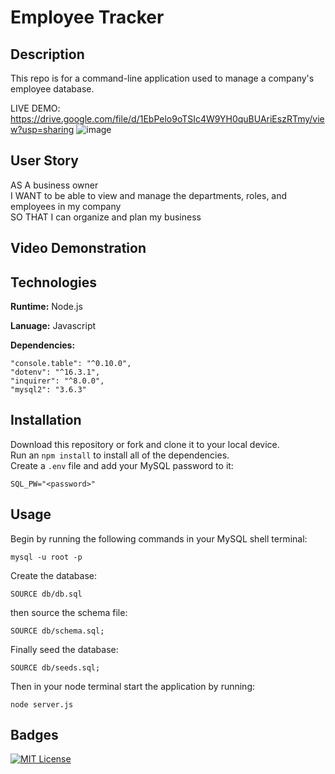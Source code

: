 # Employee Tracker

## Description
This repo is for a command-line application used to manage a company's employee database. 

LIVE DEMO: https://drive.google.com/file/d/1EbPelo9oTSIc4W9YH0quBUAriEszRTmy/view?usp=sharing
![image](https://github.com/camyacodes/employee-tracker-app/assets/87587644/00b9c51e-629f-46cd-aa34-b10cfb26047a)



## User Story 
AS A business owner<br />
I WANT to be able to view and manage the departments, roles, and employees in my company<br />
SO THAT I can organize and plan my business<br />

## Video Demonstration 
<!-- https://drive.google.com/file/d/1na6jlH68PWwrLA7c1tLm_MictMdoprtQ/view -->

## Technologies 

**Runtime:** Node.js

**Lanuage:** Javascript

**Dependencies:** 

    "console.table": "^0.10.0",
    "dotenv": "^16.3.1",
    "inquirer": "^8.0.0",
    "mysql2": "3.6.3"

## Installation

Download this repository or fork and clone it to your local device.<br />
Run an `npm install` to install all of the dependencies.<br />
Create a `.env` file and add your MySQL password to it:
```
SQL_PW="<password>"
```
## Usage

Begin by running the following commands in your MySQL shell terminal:
```
mysql -u root -p
```
Create the database:
```
SOURCE db/db.sql
```
then source the schema file:
```
SOURCE db/schema.sql;
```
Finally seed the database:
```
SOURCE db/seeds.sql;
```
Then in your node terminal start the application by running:
```
node server.js
```

## Badges

[![MIT License](https://img.shields.io/badge/License-MIT-green.svg)](https://choosealicense.com/licenses/mit/)
